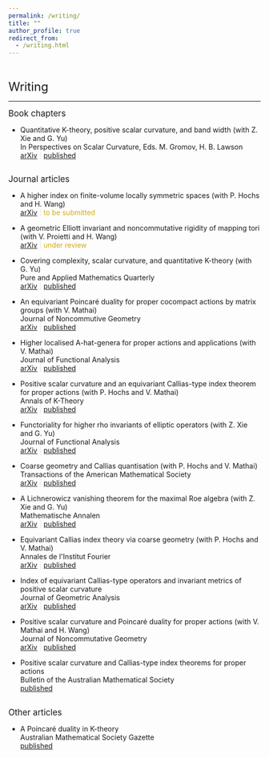 ```yaml
---
permalink: /writing/
title: ""
author_profile: true
redirect_from: 
  - /writing.html
---   
```

<hr style="height:1pt; visibility:hidden;" />
<hr style="height:1pt; visibility:hidden;" />
<style type="text/css" rel="stylesheet">
fontitalic{
    	font-style:italic;
}
</style>

<!--
[arXiv](https://)&nbsp;<span style="color:#E7E7E7;">\|</span>&nbsp;<span style="color:#27AE60;">to appear</span>
[arXiv](https://)&nbsp;<span style="color:#E7E7E7;">\|</span>&nbsp;<span style="color:#D4AC0D;">under review</span>
[arXiv](https://)&nbsp;<span style="color:#E7E7E7;">\|</span>&nbsp;[published](https://)
-->


<span style="font-size:1.7em; font-weight:410;">Writing</span>
<hr style="height:1pt;"/>

<span style="font-size:1.2em; font-weight:410;">Book chapters</span>  

* Quantitative K-theory, positive scalar curvature, and band width (with Z. Xie and G. Yu)  
In <span style="font-weight:410">Perspectives on Scalar Curvature</span>, Eds. M. Gromov, H. B. Lawson  
[arXiv](https://arxiv.org/abs/2010.01749)&nbsp;<span style="color:#E7E7E7;">\|</span>&nbsp;[published](https://doi.org/10.1142/9789811273230_0021)
<hr style="height:1pt; visibility:hidden;" />


<span style="font-size:1.2em; font-weight:410;">Journal articles</span>  

<!-- Colours: #D4AC0D(under review), #27AE60(to appear) -->

* A higher index on finite-volume locally symmetric spaces (with P. Hochs and H. Wang)  
[arXiv](https://arxiv.org/abs/0000.00000)&nbsp;<span style="color:#E7E7E7;">\|</span>&nbsp;<span style="color:#D4AC0D;">to be submitted</span>

* A geometric Elliott invariant and noncommutative rigidity of mapping
  tori (with V. Proietti and H. Wang)  
[arXiv](https://arxiv.org/abs/2207.06840)&nbsp;<span style="color:#E7E7E7;">\|</span>&nbsp;<span style="color:#D4AC0D;">under review</span>

* Covering complexity, scalar curvature, and quantitative K-theory (with G. Yu)  
<span style=fontitalic>Pure and Applied Mathematics Quarterly</span>  
[arXiv](https://arxiv.org/abs/2203.15003)&nbsp;<span style="color:#E7E7E7;">\|</span>&nbsp;[published](https://www.intlpress.com/site/pub/pages/journals/items/pamq/content/vols/0019/0006/a013/)

* An equivariant Poincaré duality for proper cocompact actions by matrix groups (with V. Mathai)   
<span style="font-weight:410">Journal of Noncommutive Geometry</span>  
[arXiv](https://arxiv.org/abs/2009.13695)&nbsp;<span style="color:#E7E7E7;">\|</span>&nbsp;[published](https://ems.press/journals/jncg/articles/8188716)

* Higher localised A-hat-genera for proper actions and applications (with V. Mathai)  
<span style="font-weight:410">Journal of Functional Analysis</span>  
[arXiv](https://arxiv.org/abs/2108.01838)&nbsp;<span style="color:#E7E7E7;">\|</span>&nbsp;[published](https://www.sciencedirect.com/science/article/pii/S0022123622003159)

* Positive scalar curvature and an equivariant Callias-type index theorem for proper actions (with P. Hochs and V. Mathai)  
<span style="font-weight:410">Annals of K-Theory</span>  
[arXiv](https://arxiv.org/abs/2001.07336)&nbsp;<span style="color:#E7E7E7;">\|</span>&nbsp;[published](https://msp.org/akt/2021/6-2/p03.xhtml)

* Functoriality for higher rho invariants of elliptic operators (with Z. Xie and G. Yu)  
<span style="font-weight:410">Journal of Functional Analysis</span>  
[arXiv](https://arxiv.org/abs/2005.01933)&nbsp;<span style="color:#E7E7E7;">\|</span>&nbsp;[published](https://www.sciencedirect.com/science/article/abs/pii/S0022123621000483)

* Coarse geometry and Callias quantisation (with P. Hochs and V. Mathai)  
<span style="font-weight:410">Transactions of the American Mathematical Society</span>  
[arXiv](https://arxiv.org/abs/1909.11815)&nbsp;<span style="color:#E7E7E7;">\|</span>&nbsp;[published](https://www.ams.org/journals/tran/2021-374-04/S0002-9947-2021-08202-1/)

* A Lichnerowicz vanishing theorem for the maximal Roe algebra (with Z. Xie and G. Yu)  
<span style="font-weight:410">Mathematische Annalen</span>  
[arXiv](https://arxiv.org/abs/1905.12299)&nbsp;<span style="color:#E7E7E7;">\|</span>&nbsp;[published](https://link.springer.com/article/10.1007/s00208-021-02333-0)

* Equivariant Callias index theory via coarse geometry (with P. Hochs and V. Mathai)  
<span style="font-weight:410">Annales de l'Institut Fourier</span>  
[arXiv](https://arxiv.org/abs/1902.07391)&nbsp;<span style="color:#E7E7E7;">\|</span>&nbsp;[published](https://aif.centre-mersenne.org/articles/10.5802/aif.3445/)

* Index of equivariant Callias-type operators and invariant metrics of positive scalar curvature  
<span style="font-weight:410">Journal of Geometric Analysis</span>  
[arXiv](https://arxiv.org/abs/1803.05558)&nbsp;<span style="color:#E7E7E7;">\|</span>&nbsp;[published](https://link.springer.com/article/10.1007/s12220-019-00249-5)

* Positive scalar curvature and Poincaré duality for proper actions (with V. Mathai and H. Wang)  
<span style="font-weight:410">Journal of Noncommutative Geometry</span>  
[arXiv](https://arxiv.org/abs/1609.01404)&nbsp;<span style="color:#E7E7E7;">\|</span>&nbsp;[published](https://www.ems-ph.org/journals/show_abstract.php?issn=1661-6952&vol=13&iss=4&rank=5)

* Positive scalar curvature and Callias-type index theorems for proper actions  
<span style="font-weight:410">Bulletin of the Australian Mathematical Society</span>  
[published](https://www.cambridge.org/core/journals/bulletin-of-the-australian-mathematical-society/article/positive-scalar-curvature-and-calliastype-index-theorems-for-proper-actions/E00F408F43847215516DD8296E2477D2)

<hr style="height:1pt; visibility:hidden;" />


<span style="font-size:1.2em; font-weight:410;">Other articles</span>


* A Poincaré duality in K-theory  
<span style="font-weight:410">Australian Mathematical Society Gazette</span>  
[published](https://www.austms.org.au/Publ/Gazette/2017/Mar17/TechGuo.pdf)